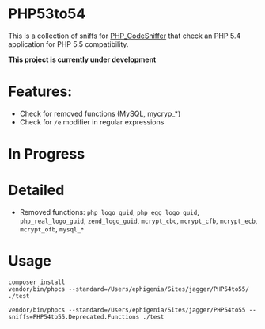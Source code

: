 PHP53to54
===============================================================================
This is a collection of sniffs for [PHP_CodeSniffer](http://pear.php.net/PHP_CodeSniffer) that check an PHP 5.4 application for PHP 5.5 compatibility.

**This project is currently under development**

# Features:
* Check for removed functions (MySQL, mycryp_*)
* Check for `/e` modifier in regular expressions

# In Progress

# Detailed
* Removed functions: `php_logo_guid`, `php_egg_logo_guid`, `php_real_logo_guid`, `zend_logo_guid`, `mcrypt_cbc`, `mcrypt_cfb`, `mcrypt_ecb`, `mcrypt_ofb`, `mysql_*`

# Usage

	composer install
	vendor/bin/phpcs --standard=/Users/ephigenia/Sites/jagger/PHP54to55/ ./test

	vendor/bin/phpcs --standard=/Users/ephigenia/Sites/jagger/PHP54to55 --sniffs=PHP54to55.Deprecated.Functions ./test